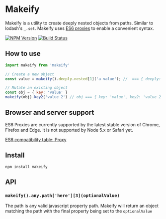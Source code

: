 # Makeify

Makeify is a utility to create deeply nested objects from paths. Similar to lodash's `_.set`. Makeify uses [ES6 proxies](https://developer.mozilla.org/en/docs/Web/JavaScript/Reference/Global_Objects/Proxy) to enable a convenient syntax.

[![NPM Version][npm-image]][npm-url] [![Build Status](https://travis-ci.org/johnste/makeify.svg?branch=master)](https://travis-ci.org/johnste/makeify)

## How to use

```javascript
import makeify from 'makeify'

// Create a new object
const value = makeify().deeply.nested[1]('a value'); //  === { deeply: { nested : [undefined, 'a value '] } }

// Mutate an existing object
const obj = { key: 'value' }
makeify(obj).key2('value 2') // obj === { key: 'value', key2: 'value 2'}

```

## Browser and server support

ES6 Proxies are currently supported by the latest stable version of Chrome, Firefox and Edge. It is not supported by Node 5.x or Safari yet.

[ES6 compatibility table: Proxy](http://kangax.github.io/compat-table/es6/#test-Proxy)

## Install

`npm install makeify`

## API

### `makeify().any.path['here'][3](optionalValue)`

The path is any valid javascript property path. Makeify will return an object matching the path with the final property being set to the `optionalValue`

[npm-image]: https://img.shields.io/npm/v/makeify.svg
[npm-url]: https://npmjs.org/package/makeify
